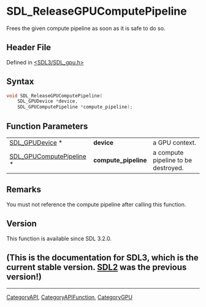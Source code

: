 # SDL_ReleaseGPUComputePipeline

Frees the given compute pipeline as soon as it is safe to do so.

## Header File

Defined in [<SDL3/SDL_gpu.h>](https://github.com/libsdl-org/SDL/blob/main/include/SDL3/SDL_gpu.h)

## Syntax

```c
void SDL_ReleaseGPUComputePipeline(
    SDL_GPUDevice *device,
    SDL_GPUComputePipeline *compute_pipeline);
```

## Function Parameters

|                                                    |                      |                                     |
| -------------------------------------------------- | -------------------- | ----------------------------------- |
| [SDL_GPUDevice](SDL_GPUDevice) *                   | **device**           | a GPU context.                      |
| [SDL_GPUComputePipeline](SDL_GPUComputePipeline) * | **compute_pipeline** | a compute pipeline to be destroyed. |

## Remarks

You must not reference the compute pipeline after calling this function.

## Version

This function is available since SDL 3.2.0.

## (This is the documentation for SDL3, which is the current stable version. [SDL2](https://wiki.libsdl.org/SDL2/) was the previous version!)



----
[CategoryAPI](CategoryAPI), [CategoryAPIFunction](CategoryAPIFunction), [CategoryGPU](CategoryGPU)

